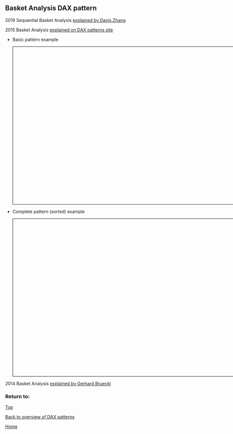 <style>
    iframe {
      border: 1px solid black;
      width: 800px;
      height: 506px;
    }
</style>


## Basket Analysis DAX pattern

2019 Sequential Basket Analysis [explained by Davis Zhang](https://www.linkedin.com/pulse/explore-potential-products-through-customers-purchase-davis-zhang)

2015 Basket Analysis [explained on DAX patterns site](https://www.daxpatterns.com/basket-analysis/)

- Basic pattern example
    
    <iframe id="iframe-ss-1" title="static-segmentation-1" importance="low" allow="fullscreen"
    src=""></iframe>
    

- Complete pattern (sorted) example
    
    <iframe id="iframe-ss-2" title="static-segmentation-1" importance="low"  allow="fullscreen" 
    src=""></iframe>

2014 Basket Analysis [explained by Gerhard Brueckl](https://blog.gbrueckl.at/2014/02/applied-basket-analysis-in-power-pivot-using-dax/)

    

### Return to: 
[Top](#basket-analysis-dax-pattern)
  
[Back to overview of DAX patterns](/Power-BI-samples-DAX-patterns)
  
[Home](/.)
